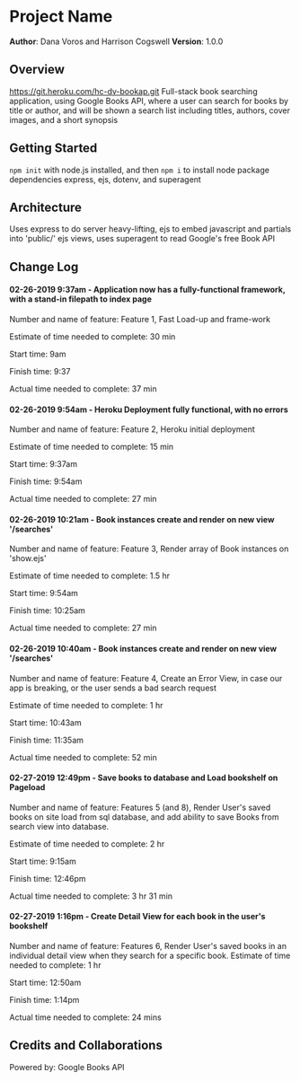 # Project Name

**Author**: Dana Voros and Harrison Cogswell
**Version**: 1.0.0

## Overview
https://git.heroku.com/hc-dv-bookap.git
Full-stack book searching application, using Google Books API, where a user can search for books by title or author, 
and will be shown a search list including titles, authors, cover images, and a short synopsis

## Getting Started
`npm init` with node.js installed, and then `npm i` to install node package dependencies express, ejs, dotenv, and superagent

## Architecture
Uses express to do server heavy-lifting, ejs to embed javascript and partials into 'public/' ejs views, 
uses superagent to read Google's free Book API

## Change Log
#### 02-26-2019 9:37am - Application now has a fully-functional framework, with a stand-in filepath to index page
Number and name of feature: Feature 1, Fast Load-up and frame-work

Estimate of time needed to complete: 30 min

Start time: 9am

Finish time: 9:37

Actual time needed to complete: 37 min

#### 02-26-2019 9:54am - Heroku Deployment fully functional, with no errors
Number and name of feature: Feature 2, Heroku initial deployment

Estimate of time needed to complete: 15 min

Start time: 9:37am

Finish time: 9:54am

Actual time needed to complete: 27 min

#### 02-26-2019 10:21am - Book instances create and render on new view '/searches'
Number and name of feature: Feature 3, Render array of Book instances on 'show.ejs'

Estimate of time needed to complete: 1.5 hr

Start time: 9:54am

Finish time: 10:25am

Actual time needed to complete: 27 min

#### 02-26-2019 10:40am - Book instances create and render on new view '/searches'
Number and name of feature: Feature 4, Create an Error View, in case our app is breaking, or the user sends a bad search request

Estimate of time needed to complete: 1 hr

Start time: 10:43am

Finish time: 11:35am

Actual time needed to complete: 52 min

#### 02-27-2019 12:49pm - Save books to database and Load bookshelf on Pageload
Number and name of feature: Features 5 (and 8), Render User's saved books on site load from sql database, and add ability to save Books from search view into database.

Estimate of time needed to complete: 2 hr

Start time: 9:15am

Finish time: 12:46pm

Actual time needed to complete: 3 hr 31 min

#### 02-27-2019 1:16pm - Create Detail View for each book in the user's bookshelf
Number and name of feature: Features 6, Render User's saved books in an individual detail view when they search for a specific book.
Estimate of time needed to complete: 1 hr

Start time: 12:50am

Finish time: 1:14pm

Actual time needed to complete: 24 mins

## Credits and Collaborations
Powered by: Google Books API
